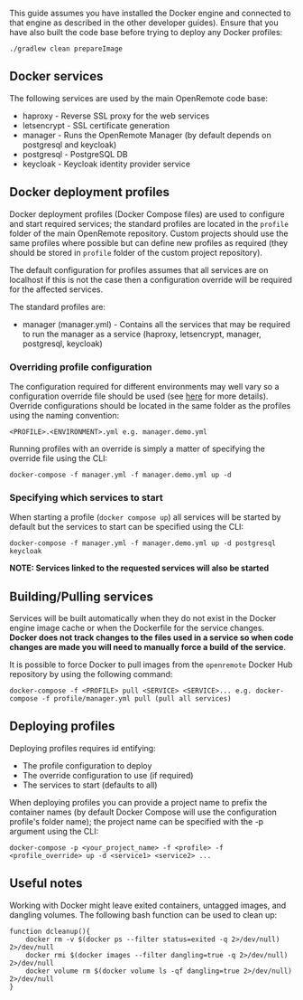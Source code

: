 This guide assumes you have installed the Docker engine and connected to that engine as described in the other developer guides). Ensure that you have also built the code base before trying to deploy any Docker profiles:

```
./gradlew clean prepareImage
```

## Docker services
The following services are used by the main OpenRemote code base:

* haproxy - Reverse SSL proxy for the web services
* letsencrypt - SSL certificate generation
* manager - Runs the OpenRemote Manager (by default depends on postgresql and keycloak)
* postgresql - PostgreSQL DB
* keycloak - Keycloak identity provider service

## Docker deployment profiles

Docker deployment profiles (Docker Compose files) are used to configure and start required services; the standard profiles are located in the `profile` folder of the main OpenRemote repository. Custom projects should use the same profiles where possible but can define new profiles as required (they should be stored in `profile` folder of the custom project repository).

The default configuration for profiles assumes that all services are on localhost if this is not the case then a configuration override will be required for the affected services.

The standard profiles are:

* manager (manager.yml) - Contains all the services that may be required to run the manager as a service (haproxy, letsencrypt, manager, postgresql, keycloak)

### Overriding profile configuration

The configuration required for different environments may well vary so a configuration override file should be used (see [here](https://docs.docker.com/compose/extends/) for more details). Override configurations should be located in the same folder as the profiles using the naming convention:

`<PROFILE>.<ENVIRONMENT>.yml e.g. manager.demo.yml`

Running profiles with an override is simply a matter of specifying the override file using the CLI:

```docker-compose -f manager.yml -f manager.demo.yml up -d```

### Specifying which services to start

When starting a profile (`docker compose up`) all services will be started by default but the services to start can be specified using the CLI:

```
docker-compose -f manager.yml -f manager.demo.yml up -d postgresql keycloak
```

**NOTE: Services linked to the requested services will also be started**

## Building/Pulling services

Services will be built automatically when they do not exist in the Docker engine image cache or when the Dockerfile for the service changes. **Docker does not track changes to the files used in a service so when code changes are made you will need to manually force a build of the service**.

It is possible to force Docker to pull images from the `openremote` Docker Hub repository by using the following command:
```
docker-compose -f <PROFILE> pull <SERVICE> <SERVICE>... e.g. docker-compose -f profile/manager.yml pull (pull all services)
```

## Deploying profiles
Deploying profiles requires id
entifying:

* The profile configuration to deploy
* The override configuration to use (if required)
* The services to start (defaults to all)

When deploying profiles you can provide a project name to prefix the container names (by default Docker Compose will use the configuration profile's folder name); the project name can be specified with the -p argument using the CLI:

```
docker-compose -p <your_project_name> -f <profile> -f <profile_override> up -d <service1> <service2> ...
```

## Useful notes

Working with Docker might leave exited containers, untagged images, and dangling volumes. The following bash function can be used to clean up:

```
function dcleanup(){
    docker rm -v $(docker ps --filter status=exited -q 2>/dev/null) 2>/dev/null
    docker rmi $(docker images --filter dangling=true -q 2>/dev/null) 2>/dev/null
    docker volume rm $(docker volume ls -qf dangling=true 2>/dev/null) 2>/dev/null
}
```